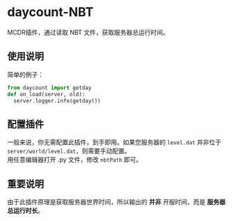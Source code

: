 # daycount-NBT
MCDR插件，通过读取 NBT 文件，获取服务器总运行时间。

## 使用说明
简单的例子：
```python
from daycount import getday
def on_load(server, old):
  server.logger.info(getday())
```

## 配置插件
一般来说，你无需配置此插件，到手即用。如果您服务器的 `level.dat` 并非位于 `server/world/level.dat`，则需要手动配置。  
用任意编辑器打开 .py 文件，修改 `nbtPath` 即可。

## 重要说明
由于此插件原理是获取服务器世界时间，所以输出的 **并非** 开服时间，而是 **服务器总运行时长**。
